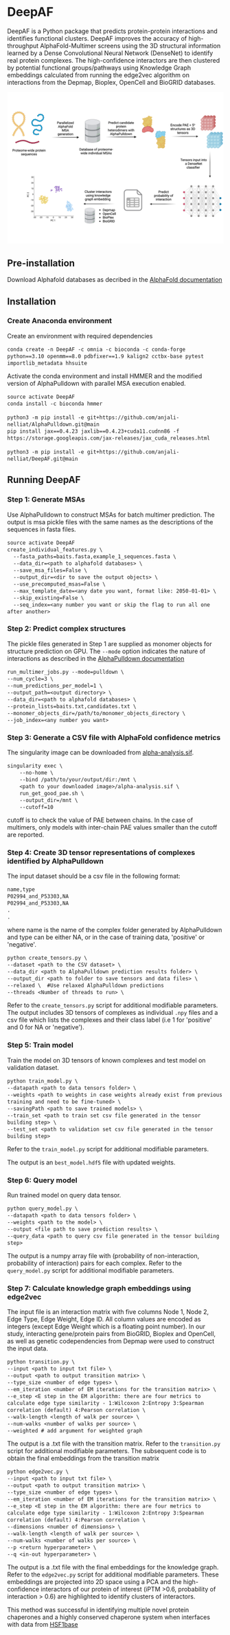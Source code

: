 # DeepAF
DeepAF is a Python package that predicts protein-protein interactions and identifies functional clusters. DeepAF improves the accuracy of high-throughput AlphaFold-Multimer screens using the 3D structural information learned by a Dense Convolutional Neural Network (DenseNet) to identify real protein complexes. 
The high-confidence interactors are then clustered by potential functional groups/pathways using Knowledge Graph embeddings calculated from running the edge2vec algorithm on interactions from the Depmap, Bioplex, OpenCell and BioGRID databases.

![alt text](https://github.com/anjali-nelliat/DeepAF/blob/main/assets/DeepAF_workflow.png)

## Pre-installation
Download Alphafold databases as decribed in the [AlphaFold documentation](https://github.com/google-deepmind/alphafold)

## Installation
### Create Anaconda environment
Create an environment with required dependencies
```
conda create -n DeepAF -c omnia -c bioconda -c conda-forge python==3.10 openmm==8.0 pdbfixer==1.9 kalign2 cctbx-base pytest importlib_metadata hhsuite
```
Activate the conda environment and install HMMER and the modified version of AlphaPulldown with parallel MSA execution enabled.
```
source activate DeepAF
conda install -c bioconda hmmer

python3 -m pip install -e git+https://github.com/anjali-nelliat/AlphaPulldown.git@main
pip install jax==0.4.23 jaxlib==0.4.23+cuda11.cudnn86 -f https://storage.googleapis.com/jax-releases/jax_cuda_releases.html

python3 -m pip install -e git+https://github.com/anjali-nelliat/DeepAF.git@main

```

## Running DeepAF
### Step 1: Generate MSAs
Use AlphaPulldown to construct MSAs for batch multimer prediction. The output is msa pickle files with the same names as the descriptions of the sequences in fasta files.
```
source activate DeepAF
create_individual_features.py \
  --fasta_paths=baits.fasta,example_1_sequences.fasta \
  --data_dir=<path to alphafold databases> \
  --save_msa_files=False \
  --output_dir=<dir to save the output objects> \ 
  --use_precomputed_msas=False \
  --max_template_date=<any date you want, format like: 2050-01-01> \
  --skip_existing=False \
  --seq_index=<any number you want or skip the flag to run all one after another>
```

### Step 2: Predict complex structures
The pickle files generated in Step 1 are supplied as monomer objects for structure prediction on GPU. The ```--mode``` option indicates the nature of interactions as described in the [AlphaPulldown documentation](https://github.com/KosinskiLab/AlphaPulldown/tree/main)
```
run_multimer_jobs.py --mode=pulldown \
--num_cycle=3 \
--num_predictions_per_model=1 \
--output_path=<output directory> \ 
--data_dir=<path to alphafold databases> \ 
--protein_lists=baits.txt,candidates.txt \
--monomer_objects_dir=/path/to/monomer_objects_directory \
--job_index=<any number you want>
```

### Step 3: Generate a CSV file with AlphaFold confidence metrics
The singularity image can be downloaded from [alpha-analysis.sif](https://drive.google.com/file/d/1FzvFf9FaMG0_kZSHAHdnkxWq-K4pz4F7/view?usp=sharing). 
```
singularity exec \
    --no-home \
    --bind /path/to/your/output/dir:/mnt \
    <path to your downloaded image>/alpha-analysis.sif \
    run_get_good_pae.sh \
    --output_dir=/mnt \
    --cutoff=10
```
cutoff is to check the value of PAE between chains. In the case of multimers, only models with inter-chain PAE values smaller than the cutoff are reported.

### Step 4: Create 3D tensor representations of complexes identified by AlphaPulldown
The input dataset should be a csv file in the following format:
```
name,type
P02994_and_P53303,NA
P02994_and_P53303,NA
.
.
```
where name is the name of the complex folder generated by AlphaPulldown and type can be either NA, or in the case of training data, 'positive' or 'negative'.

```
python create_tensors.py \
--dataset <path to the CSV dataset> \
--data_dir <path to AlphaPulldown prediction results folder> \
--output_dir <path to folder to save tensors and data files> \
--relaxed \  #Use relaxed AlphaPulldown predictions
--threads <Number of threads to run> \
```
Refer to the ```create_tensors.py``` script for additional modifiable parameters.
The output includes 3D tensors of complexes as individual ```.npy``` files and a csv file which lists the complexes and their class label (i.e 1 for 'positive' and 0 for NA or 'negative'). 

### Step 5: Train model
Train the model on 3D tensors of known complexes and test model on validation dataset. 
```
python train_model.py \
--datapath <path to data tensors folder> \
--weights <path to weights in case weights already exist from previous training and need to be fine-tuned> \
--savingPath <path to save trained models> \
--train_set <path to train set csv file generated in the tensor building step> \
--test_set <path to validation set csv file generated in the tensor building step>
```
Refer to the ```train_model.py``` script for additional modifiable parameters.

The output is an ```best_model.hdf5``` file with updated weights.  

### Step 6: Query model
Run trained model on query data tensor.
```
python query_model.py \
--datapath <path to data tensors folder> \
--weights <path to the model> \
--output <file path to save prediction results> \
--query_data <path to query csv file generated in the tensor building step>
```
The output is a numpy array file with (probability of non-interaction, probability of interaction) pairs for each complex. Refer to the ```query_model.py``` script for additional modifiable parameters.

### Step 7: Calculate knowledge graph embeddings using edge2vec
The input file is an interaction matrix with five columns Node 1, Node 2, Edge Type, Edge Weight, Edge ID. All column values are encoded as integers (except Edge Weight which is a floating point number).
In our study, interacting gene/protein pairs from BioGRID, Bioplex and OpenCell, as well as genetic codependencies from Depmap were used to construct the input data.
```
python transition.py \
--input <path to input txt file> \
--output <path to output transition matrix> \
--type_size <number of edge types> \
--em_iteration <number of EM iterations for the transition matrix> \
--e_step <E step in the EM algorithm: there are four metrics to calculate edge type similarity - 1:Wilcoxon 2:Entropy 3:Spearman correlation (default) 4:Pearson correlation \
--walk-length <length of walk per source> \
--num-walks <number of walks per source> \
--weighted # add argument for weighted graph
```
The output is a .txt file with the transition matrix. Refer to the ```transition.py``` script for additional modifiable parameters. The subsequent code is to obtain the final embeddings from the transition matrix

```
python edge2vec.py \
--input <path to input txt file> \
--output <path to output transition matrix> \
--type_size <number of edge types> \
--em_iteration <number of EM iterations for the transition matrix> \
--e_step <E step in the EM algorithm: there are four metrics to calculate edge type similarity - 1:Wilcoxon 2:Entropy 3:Spearman correlation (default) 4:Pearson correlation \
--dimensions <number of dimensions> \
--walk-length <length of walk per source> \
--num-walks <number of walks per source> \
--p <return hyperparameter> \
--q <in-out hyperparameter> \
```
The output is a .txt file with the final embeddings for the knowledge graph. Refer to the ```edge2vec.py``` script for additional modifiable parameters.
These embeddings are projected into 2D space using a PCA and the high-confidence interactors of our protein of interest (iPTM >0.6, probability of interaction > 0.6) are highlighted to identify clusters of interactors.

This method was successful in identifying multiple novel protein chaperones and a highly conserved chaperone system when interfaces with data from [HSF1base](https://hsf1base.org/)


